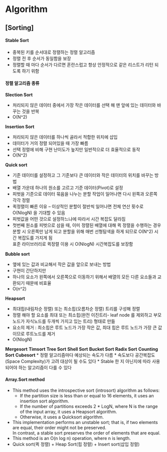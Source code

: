 # Algorithm

## [Sorting] 

#### Stable Sort
* 중복된 키를 순서대로 정렬하는 정렬 알고리즘
* 정렬 전 후 순서가 동일함을 보장
* 정렬할 때 마다 순서가 다르면 혼란스럽고 항상 안정적으로 같은 리스트가 리턴 되도록 하기 위함

#### 정렬 알고리즘 종류

**Slection Sort**
  + 처리되지 않은 데이터 중에서 가장 작은 데이터를 선택 해 맨 앞에 있는 데이터와 바꾸는 것을 반복
  + O(N^2)

**Insertion Sort**
  + 처리되지 않은 데이터를 하나씩 골라서 적합한 위치에 삽입
  + 데이터가 거의 정렬 되어있을 때 가장 빠름
  + 선택 정렬에 비해 구현 난이도가 높지만 일반적으로 더 효율적으로 동작
  + O(N^2) 
  
**Quick sort**  
 - 기준 데이터를 설정하고 그 기준보다 큰 데이터와 작은 데이터의 위치를 바꾸는 방법
 - 배열 가운데 하나의 원소를 고르고 기준 데이터(Pivot)로 설정
 - 피벗을 기준으로 데이터 묶음을 나누는 분할 작업이 일어나면 다시 왼쪽과 오른쪽 각각 정렬
 - 퀵정렬이 빠른 이유 – 이상적인 분할이 절반씩 일어나면 전체 연산 횟수로 O(NlogN) 을 기대할 수 있음
 - 피벗값을 어떤 것으로 설정하느냐에 따라서 시간 복잡도 달라짐 
 - 첫번째 원소를 피벗으로 삼을 때, 이미 정렬된 배열에 대해 퀵 정렬을 수행하는 경우  
    분할 시 오른쪽만 남게 되고 분할을 위해 매번 선형탐색을 하게 되므로 O(N^2) 시간 복잡도를 가지게 됨  
    표준 라이브러리로 퀵정렬 이용 시 O(NlogN) 시간복잡도를 보장함

**Bubble sort**
 + 옆에 있는 값과 비교해서 작은 값을 앞으로 보내는 방법
 + 구현이 간단하지만
 + 하나의 요소가 왼쪽에서 오른쪽으로 이동하기 위해서 배열의 모든 다른 요소들과 교환되기 때문에 비효율
 + O(n^2)

**Heapsort**
  + 최대힙(내림차순 정렬) 또는 최소힙(오름차순 정렬) 트리를 구성해 정렬
  + 정렬 해야 할 요소를 최대 또는 최소힙(완전 이진트리- leaf node 를 제외하고 부모노드가 자식노드를 두개씩 가지고 있는 트리) 형태로 만듦
  + 요소의 제거 : 최소힙은 루트 노드가 가장 작은 값, 최대 힙은 루트 노드가 가장 큰 값이므로 루트노드를 제거
  + O(NlogN)

**Mergesort**
**Timsort**
**Tree Sort**
**Shell Sort**
**Bucket Sort**
**Radix Sort**
**Counting Sort**
**Cubesort**
    * 정렬 알고리즘마다 예상되는 속도가 다름
    * 속도보다 공간복잡도(Space Complexity)가 고려 대상이 될 수도 있다
    * Stable 한 지 아닌지에 따라 사용되어야 하는 알고리즘이 다를 수 있다


#### Array.Sort method
* This method uses the introspective sort (introsort) algorithm as follows:  
  + If the partition size is less than or equal to 16 elements, it uses an insertion sort algorithm.  
  + If the number of partitions exceeds 2 * LogN, where N is the range of the input array, it uses a Heapsort algorithm.
  +  Otherwise, it uses a Quicksort algorithm.  
* This implementation performs an unstable sort; that is, if two elements are equal, their order might not be preserved.  
In contrast, a stable sort preserves the order of elements that are equal.  
* This method is an O(n log n) operation, where n is length.
* Quick sort(퀵 정렬) + Heap Sort(힙 정렬) + Insert sort(삽입 정렬) 